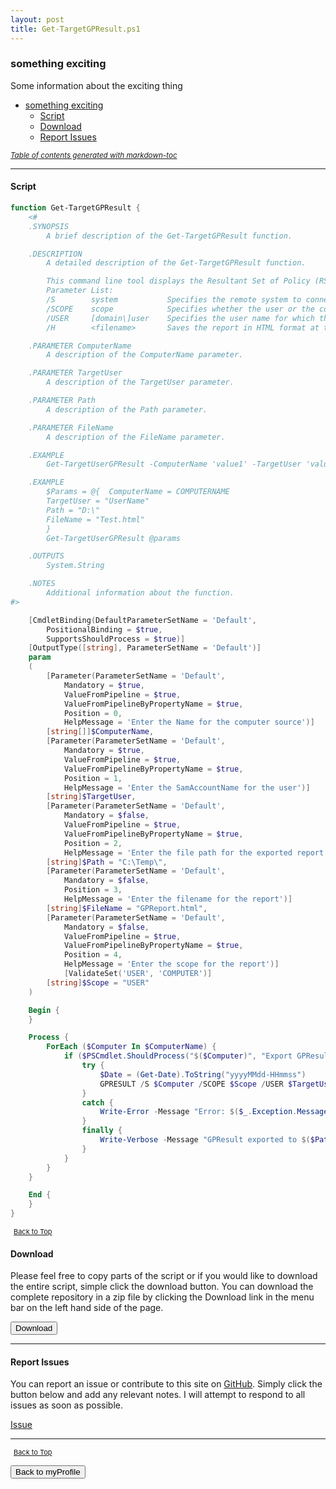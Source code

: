 ```yaml
---
layout: post
title: Get-TargetGPResult.ps1
---
```


### something exciting

Some information about the exciting thing

- [something exciting](#something-exciting)
  - [Script](#script)
  - [Download](#download)
  - [Report Issues](#report-issues)

<small><i><a href='http://ecotrust-canada.github.io/markdown-toc/'>Table of contents generated with markdown-toc</a></i></small>

---

#### Script

```powershell
function Get-TargetGPResult {
	<#
	.SYNOPSIS
		A brief description of the Get-TargetGPResult function.

	.DESCRIPTION
		A detailed description of the Get-TargetGPResult function.

		This command line tool displays the Resultant Set of Policy (RSoP) information for a target user and computer.
		Parameter List:
		/S        system           Specifies the remote system to connect to.
		/SCOPE    scope            Specifies whether the user or the computer settings need to be displayed. Valid values: "USER", "COMPUTER".
		/USER     [domain\]user    Specifies the user name for which the RSoP data is to be displayed.
		/H        <filename>       Saves the report in HTML format at the location and with the file name specified by the <filename> parameter. (valid in Windows at least Vista SP1 and at least Windows Server 2008)

	.PARAMETER ComputerName
		A description of the ComputerName parameter.

	.PARAMETER TargetUser
		A description of the TargetUser parameter.

	.PARAMETER Path
		A description of the Path parameter.

	.PARAMETER FileName
		A description of the FileName parameter.

	.EXAMPLE
		Get-TargetUserGPResult -ComputerName 'value1' -TargetUser 'value2'

	.EXAMPLE
		$Params = @{  ComputerName = COMPUTERNAME
		TargetUser = "UserName"
		Path = "D:\"
		FileName = "Test.html"
		}
		Get-TargetUserGPResult @params

	.OUTPUTS
		System.String

	.NOTES
		Additional information about the function.
#>

	[CmdletBinding(DefaultParameterSetName = 'Default',
		PositionalBinding = $true,
		SupportsShouldProcess = $true)]
	[OutputType([string], ParameterSetName = 'Default')]
	param
	(
		[Parameter(ParameterSetName = 'Default',
			Mandatory = $true,
			ValueFromPipeline = $true,
			ValueFromPipelineByPropertyName = $true,
			Position = 0,
			HelpMessage = 'Enter the Name for the computer source')]
		[string[]]$ComputerName,
		[Parameter(ParameterSetName = 'Default',
			Mandatory = $true,
			ValueFromPipeline = $true,
			ValueFromPipelineByPropertyName = $true,
			Position = 1,
			HelpMessage = 'Enter the SamAccountName for the user')]
		[string]$TargetUser,
		[Parameter(ParameterSetName = 'Default',
			Mandatory = $false,
			ValueFromPipeline = $true,
			ValueFromPipelineByPropertyName = $true,
			Position = 2,
			HelpMessage = 'Enter the file path for the exported report')]
		[string]$Path = "C:\Temp\",
		[Parameter(ParameterSetName = 'Default',
			Mandatory = $false,
			Position = 3,
			HelpMessage = 'Enter the filename for the report')]
		[string]$FileName = "GPReport.html",
        [Parameter(ParameterSetName = 'Default',
            Mandatory = $false,
            ValueFromPipeline = $true,
            ValueFromPipelineByPropertyName = $true,
            Position = 4,
            HelpMessage = 'Enter the scope for the report')]
            [ValidateSet('USER', 'COMPUTER')]
        [string]$Scope = "USER"
	)

	Begin {
	}

	Process {
		ForEach ($Computer In $ComputerName) {
			if ($PSCmdlet.ShouldProcess("$($Computer)", "Export GPResult for User: $($TargetUser)")) {
				try {
					$Date = (Get-Date).ToString("yyyyMMdd-HHmmss")
					GPRESULT /S $Computer /SCOPE $Scope /USER $TargetUser /H $Path\$Date-$Computer-$FileName
				}
				catch {
					Write-Error -Message "Error: $($_.Exception.Message)"
				}
				finally {
					Write-Verbose -Message "GPResult exported to $($Path)$($Date)-$($Computer)-$($FileName)"
				}
			}
		}
	}

	End {
	}
}
```

<span style="font-size:11px;"><a href="#"><i class="fas fa-caret-up" aria-hidden="true" style="color: white; margin-right:5px;"></i>Back to Top</a></span>

#### Download

Please feel free to copy parts of the script or if you would like to download the entire script, simple click the download button. You can download the complete repository in a zip file by clicking the Download link in the menu bar on the left hand side of the page.

<button class="btn" type="submit" onclick="window.open('https://scripts.lukeleigh.com/powershell/functions/myProfile/Get-TargetGPResult.ps1')">
    <i class="fa fa-cloud-download-alt">
    </i>
        Download
</button>

---

#### Report Issues

You can report an issue or contribute to this site on <a href="https://github.com/BanterBoy/scripts-blog/issues">GitHub</a>. Simply click the button below and add any relevant notes. I will attempt to respond to all issues as soon as possible.

<!-- Place this tag where you want the button to render. -->

<a class="github-button" href="https://github.com/BanterBoy/scripts-blog/issues/new?title=Get-TargetGPResult.ps1&body=There is a problem with this function. Please find details below." data-show-count="true" aria-label="Issue BanterBoy/scripts-blog on GitHub">Issue</a>

---

<span style="font-size:11px;"><a href="#"><i class="fas fa-caret-up" aria-hidden="true" style="color: white; margin-right:5px;"></i>Back to Top</a></span>

<a href="/menu/_pages/myProfile.html">
    <button class="btn">
        <i class='fas fa-reply'>
        </i>
            Back to myProfile
    </button>
</a>

[1]: http://ecotrust-canada.github.io/markdown-toc
[2]: https://github.com/googlearchive/code-prettify
